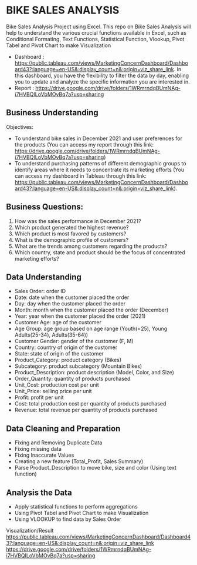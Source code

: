 # BIKE SALES ANALYSIS
Bike Sales Analysis Project using Excel. This repo on Bike Sales Analysis will help to understand the various crucial functions available in Excel, such as Conditional Formating, Text Functions, Statistical Function, Vlookup, Pivot Tabel and Pivot Chart to make Visualization

- Dashboard : https://public.tableau.com/views/MarketingConcernDashboard/Dashboard43?:language=en-US&:display_count=n&:origin=viz_share_link. In this dashboard, you have the flexibility to filter the data by day, enabling you to update and analyze the specific information you are interested in.
- Report : https://drive.google.com/drive/folders/1WRmrndqBUmNAg-i7HVBQILoVbMOvBq7a?usp=sharing

## Business Understanding
Objectives: 
- To understand bike sales in December 2021 and user preferences for the products (You can access my report through this link:
https://drive.google.com/drive/folders/1WRmrndqBUmNAg-i7HVBQILoVbMOvBq7a?usp=sharing)
- To understand purchasing patterns of different demographic groups to identify areas where it needs to concentrate its marketing efforts (You can access my dashboard in Tableau through this link: https://public.tableau.com/views/MarketingConcernDashboard/Dashboard43?:language=en-US&:display_count=n&:origin=viz_share_link).

## Business Questions:
1. How was the sales performance in December 2021?
2. Which product generated the highest revenue?
3. Which product is most favored by customers?
4. What is the demographic profile of customers?
5. What are the trends among customers regarding the products?
6. Which country, state and product should be the focus of concentrated marketing efforts?

## Data Understanding
- Sales Order: order ID
- Date: date when the customer placed the order
- Day: day when the customer placed the order
- Month: month when the customer placed the order (December)
- Year: year when the customer placed the order (2021)
- Customer Age: age of the customer
- Age Group: age group based on age range (Youth(<25), Young Adults(25-34), Adults(35-64))
- Customer Gender: gender of the customer (F, M)
- Country: country of origin of the customer
- State: state of origin of the customer
- Product_Category: product category (Bikes)
- Subcategory: product subcategory (Mountain Bikes)
- Product_Description: product description (Model, Color, and Size)
- Order_Quantity: quantity of products purchased
- Unit_Cost: production cost per unit
- Unit_Price: selling price per unit
- Profit: profit per unit
- Cost: total production cost per quantity of products purchased
- Revenue: total revenue per quantity of products purchased

## Data Cleaning and Preparation 
- Fixing and Removing Duplicate Data
- Fixing missing data
- Fixing Inaccurate Values
- Creating a new feature (Total_Profit, Sales Summary)
- Parse Product_Description to move bike, size and color (Using text function)

## Analysis the Data
- Apply statistical functions to perform aggregations
- Using Pivot Tabel and Pivot Chart to make Visualization
- Using VLOOKUP to find data by Sales Order
  
Visualization/Result
https://public.tableau.com/views/MarketingConcernDashboard/Dashboard43?:language=en-US&:display_count=n&:origin=viz_share_link
https://drive.google.com/drive/folders/1WRmrndqBUmNAg-i7HVBQILoVbMOvBq7a?usp=sharing 
 
